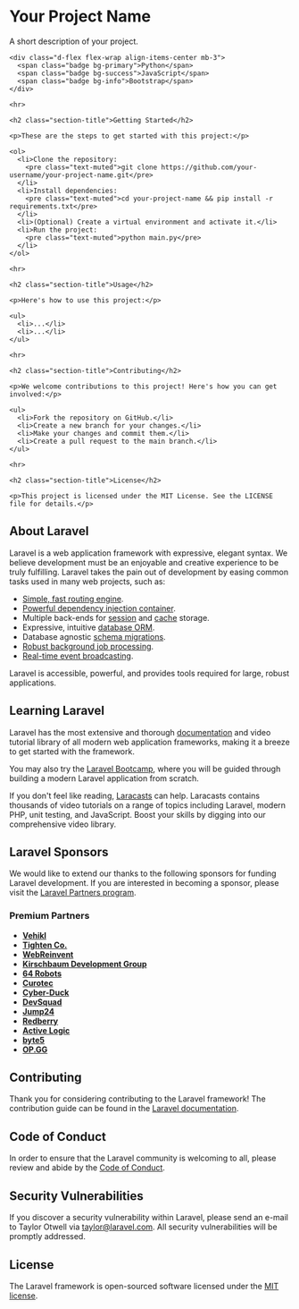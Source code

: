   <div class="container py-4">
    <h1 class="h1">Your Project Name</h1>
    <p class="lead">A short description of your project.</p>

    <div class="d-flex flex-wrap align-items-center mb-3">
      <span class="badge bg-primary">Python</span>
      <span class="badge bg-success">JavaScript</span>
      <span class="badge bg-info">Bootstrap</span>
    </div>

    <hr>

    <h2 class="section-title">Getting Started</h2>

    <p>These are the steps to get started with this project:</p>

    <ol>
      <li>Clone the repository:
        <pre class="text-muted">git clone https://github.com/your-username/your-project-name.git</pre>
      </li>
      <li>Install dependencies:
        <pre class="text-muted">cd your-project-name && pip install -r requirements.txt</pre>
      </li>
      <li>(Optional) Create a virtual environment and activate it.</li>
      <li>Run the project:
        <pre class="text-muted">python main.py</pre>
      </li>
    </ol>

    <hr>

    <h2 class="section-title">Usage</h2>

    <p>Here's how to use this project:</p>

    <ul>
      <li>...</li>
      <li>...</li>
    </ul>

    <hr>

    <h2 class="section-title">Contributing</h2>

    <p>We welcome contributions to this project! Here's how you can get involved:</p>

    <ul>
      <li>Fork the repository on GitHub.</li>
      <li>Create a new branch for your changes.</li>
      <li>Make your changes and commit them.</li>
      <li>Create a pull request to the main branch.</li>
    </ul>

    <hr>

    <h2 class="section-title">License</h2>

    <p>This project is licensed under the MIT License. See the LICENSE file for details.</p>
  </div>


## About Laravel

Laravel is a web application framework with expressive, elegant syntax. We believe development must be an enjoyable and creative experience to be truly fulfilling. Laravel takes the pain out of development by easing common tasks used in many web projects, such as:

- [Simple, fast routing engine](https://laravel.com/docs/routing).
- [Powerful dependency injection container](https://laravel.com/docs/container).
- Multiple back-ends for [session](https://laravel.com/docs/session) and [cache](https://laravel.com/docs/cache) storage.
- Expressive, intuitive [database ORM](https://laravel.com/docs/eloquent).
- Database agnostic [schema migrations](https://laravel.com/docs/migrations).
- [Robust background job processing](https://laravel.com/docs/queues).
- [Real-time event broadcasting](https://laravel.com/docs/broadcasting).

Laravel is accessible, powerful, and provides tools required for large, robust applications.

## Learning Laravel

Laravel has the most extensive and thorough [documentation](https://laravel.com/docs) and video tutorial library of all modern web application frameworks, making it a breeze to get started with the framework.

You may also try the [Laravel Bootcamp](https://bootcamp.laravel.com), where you will be guided through building a modern Laravel application from scratch.

If you don't feel like reading, [Laracasts](https://laracasts.com) can help. Laracasts contains thousands of video tutorials on a range of topics including Laravel, modern PHP, unit testing, and JavaScript. Boost your skills by digging into our comprehensive video library.

## Laravel Sponsors

We would like to extend our thanks to the following sponsors for funding Laravel development. If you are interested in becoming a sponsor, please visit the [Laravel Partners program](https://partners.laravel.com).

### Premium Partners

- **[Vehikl](https://vehikl.com/)**
- **[Tighten Co.](https://tighten.co)**
- **[WebReinvent](https://webreinvent.com/)**
- **[Kirschbaum Development Group](https://kirschbaumdevelopment.com)**
- **[64 Robots](https://64robots.com)**
- **[Curotec](https://www.curotec.com/services/technologies/laravel/)**
- **[Cyber-Duck](https://cyber-duck.co.uk)**
- **[DevSquad](https://devsquad.com/hire-laravel-developers)**
- **[Jump24](https://jump24.co.uk)**
- **[Redberry](https://redberry.international/laravel/)**
- **[Active Logic](https://activelogic.com)**
- **[byte5](https://byte5.de)**
- **[OP.GG](https://op.gg)**

## Contributing

Thank you for considering contributing to the Laravel framework! The contribution guide can be found in the [Laravel documentation](https://laravel.com/docs/contributions).

## Code of Conduct

In order to ensure that the Laravel community is welcoming to all, please review and abide by the [Code of Conduct](https://laravel.com/docs/contributions#code-of-conduct).

## Security Vulnerabilities

If you discover a security vulnerability within Laravel, please send an e-mail to Taylor Otwell via [taylor@laravel.com](mailto:taylor@laravel.com). All security vulnerabilities will be promptly addressed.

## License

The Laravel framework is open-sourced software licensed under the [MIT license](https://opensource.org/licenses/MIT).
